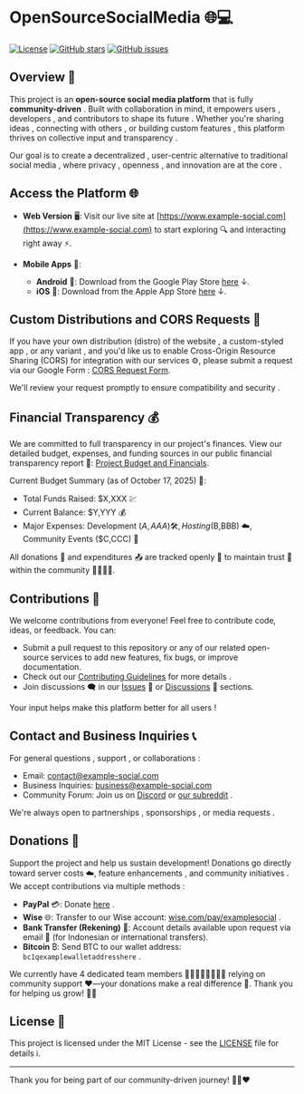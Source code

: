 # OpenSourceSocialMedia 🌐💻

[![License](https://img.shields.io/badge/license-MIT-blue.svg)](LICENSE) 
[![GitHub stars](https://img.shields.io/github/stars/yourusername/yourrepo.svg)](https://github.com/yourusername/yourrepo/stargazers) 
[![GitHub issues](https://img.shields.io/github/issues/yourusername/yourrepo.svg)](https://github.com/yourusername/yourrepo/issues) 

## Overview 🚀

This project is an **open-source social media platform**  that is fully **community-driven** . Built with collaboration  in mind, it empowers users , developers , and contributors  to shape its future . Whether you're sharing ideas , connecting with others , or building custom features , this platform thrives on collective input  and transparency .

Our goal is to create a decentralized , user-centric  alternative to traditional social media , where privacy , openness , and innovation  are at the core .

## Access the Platform 🌐

- **Web Version** 🖥️: Visit our live site at [https://www.example-social.com](https://www.example-social.com) to start exploring 🔍 and interacting right away ⚡.

- **Mobile Apps** 📱:
  - **Android** 🤖: Download from the Google Play Store [here](https://play.google.com/store/apps/details?id=com.example.social) ↓.
  - **iOS** 🍎: Download from the Apple App Store [here](https://apps.apple.com/app/example-social/id1234567890) ↓.

## Custom Distributions and CORS Requests 🔧

If you have your own distribution (distro)  of the website , a custom-styled app , or any variant , and you'd like us to enable Cross-Origin Resource Sharing (CORS)  for integration with our services ⚙️, please submit a request via our Google Form : [CORS Request Form](https://forms.gle/ABCDEF123456).

We'll review your request promptly to ensure compatibility and security .

## Financial Transparency 💰

We are committed to full transparency in our project's finances. View our detailed budget, expenses, and funding sources in our public financial transparency report 📄: [Project Budget and Financials](https://docs.google.com/spreadsheets/d/1ExampleSheet/edit?usp=sharing).

Current Budget Summary (as of October 17, 2025) 📅:
- Total Funds Raised: $X,XXX 💹
- Current Balance: $Y,YYY 💰
- Major Expenses: Development ($A,AAA) 🛠️, Hosting ($B,BBB) ☁️, Community Events ($C,CCC) 🎉

All donations 🎁 and expenditures 📤 are tracked openly 📖 to maintain trust 🤝 within the community 👨‍👩‍👧‍👦.

## Contributions 🤲

We welcome contributions from everyone! Feel free to contribute code, ideas, or feedback. You can:
- Submit a pull request to this repository or any of our related open-source services to add new features, fix bugs, or improve documentation.
- Check out our [Contributing Guidelines](CONTRIBUTING.md) for more details .
- Join discussions 🗨️ in our [Issues](https://github.com/yourusername/yourrepo/issues) 🚨 or [Discussions](https://github.com/yourusername/yourrepo/discussions) 💬 sections.

Your input helps make this platform better for all users !

## Contact and Business Inquiries 📞

For general questions , support , or collaborations :
- Email: [contact@example-social.com](mailto:contact@example-social.com) 
- Business Inquiries: [business@example-social.com](mailto:business@example-social.com) 
- Community Forum: Join us on [Discord](https://discord.gg/example)  or [our subreddit](https://reddit.com/r/examplesocial) .

We're always open to partnerships , sponsorships , or media requests .

## Donations 🎁

Support the project and help us sustain development!  Donations go directly toward server costs ☁️, feature enhancements , and community initiatives . We accept contributions via multiple methods :

- **PayPal** 💳: Donate [here](https://paypal.me/examplesocial) .
- **Wise** 🌐: Transfer to our Wise account: [wise.com/pay/examplesocial](https://wise.com/pay/examplesocial) .
- **Bank Transfer (Rekening)** 🏦: Account details available upon request via email 📧 (for Indonesian or international transfers).
- **Bitcoin** ₿: Send BTC to our wallet address: `bc1qexamplewalletaddresshere` .

We currently have 4 dedicated team members 👩‍💼👨‍💼👩‍💻👨‍💻 relying on community support ❤️—your donations make a real difference 🙌. Thank you for helping us grow! 🌳🚀

## License 📜

This project is licensed under the MIT License - see the [LICENSE](LICENSE) file for details ℹ️.

---

Thank you for being part of our community-driven journey! 🚀👣❤️
